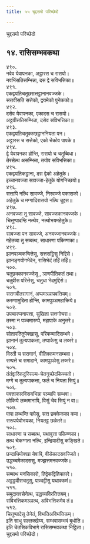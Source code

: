 ```yaml
---
title: ५५ चुद्दसमो परिच्छेदो

---
```

चुद्दसमो परिच्छेदो  


## १४. रासिसम्भवकथा

४९०.  
नवेव येवापनका, अट्ठारस च रासयो।  
नवभिंसतिसम्भिन्ना, दस द्वे सविभत्तिका॥  
४९१.  
एकद्वयतिचतुछसत्तट्ठानानवज्जके।  
सत्तवीसति सत्तेको, द्वयमेको पुनेकको॥  
४९२.  
दसेव येवापनका, एकादस च रासयो।  
अट्ठवीसतिसम्भिन्ना, दसेव सविभत्तिका॥  
४९३.  
एकद्वयतिचतुक्कछट्ठाननियता पन।  
अट्ठारस च सत्तेको, एको चेकोव पापके॥  
४९४.  
द्वे येवापनका होन्ति, रासयो च चतुब्बिधा।  
तेरसेत्थ असम्भिन्ना, तयोव सविभत्तिका॥  
४९५.  
एकद्वयतिकट्ठाना, दस द्वेको अहेतुके।  
इच्चानवज्जा सावज्जा-हेतुके योगनिच्छयो॥  
४९६.  
सत्तापि नत्थि सावज्जे, निरवज्जे पकासको।  
अहेतुके च मग्गादिरासयो नत्थि चुद्दस॥  
४९७.  
अनवज्जा तु सावज्जे, सावज्जकानवज्जके।  
चित्तुप्पादम्हि नत्थेव, नत्थोभयमहेतुके॥  
४९८.  
सावज्जा पन सावज्जे, अनवज्जानवज्जके।  
गहेतब्बा तु सब्बत्थ, साधारणा पकिण्णका॥  
४९९.  
झानपञ्चकचित्तेसु, सत्तसट्ठिसु निद्दिसे।  
झानङ्गयोगभेदेन, रासिभेदं तहिं तहिं॥  
५००.  
चतुछक्कानवज्जेसु , ञाणपीतिकतं तथा।  
चतुवीस परित्तेसु, चतुधा भेदमुद्दिसे॥  
५०१.  
सरागवीतरागानं, अप्पमञ्ञापवत्तियम्।  
करुणामुदिता होन्ति, कामपुञ्ञमहाक्रिये॥  
५०२.  
उपचारप्पनापत्ता, सुखिता सत्तगोचरा।  
तस्मा न पञ्चमारुप्पे, महापाके अनुत्तरे॥  
५०३.  
सोतापतितुपेक्खासु, परिकम्मादिसम्भवे।  
झानानं तुल्यपाकत्ता, तप्पाकेसु च लब्भरे॥  
५०४.  
विरती च सरागानं, वीतिक्कमनसम्भवा।  
सम्पत्ते च समादाने, कामपुञ्ञेसु लब्भरे॥  
५०५.  
तंतंद्वारिकदुस्सिल्य-चेतनुच्छेदकिच्चतो।  
मग्गे च तुल्यपाकत्ता, फले च नियता सियुं॥  
५०६.  
पवत्ताकारविसयभिन्ना पञ्चापि सम्भवा।  
लोकिये लब्भमानापि, विसुं चेव सियुं न वा॥  
५०७.  
पापा लब्भन्ति पापेसु, सत्त छक्केकका कमा।  
सरूपयेवोभयका, नियतट्ठ छळेतरे॥  
५०८.  
साधारणा च सब्बत्थ, यथावुत्ता पकिण्णका।  
तत्थ चेकग्गता नत्थि, इन्द्रियादीसु कङ्खिते॥  
५०९.  
छन्दाधिमोक्खा येवापि, वीसेकादसवज्जिते।  
उद्धच्चमेकादससु, मज्झत्तमनवज्जके॥  
५१०.  
सब्बत्थ मनसिकारो, तिद्वेकद्वितिकापरे।  
अट्ठट्ठवीसचतूसु, पञ्चद्वीसु यथाक्कमं॥  
५११.  
समुदायवसेनेत्थ, उद्धच्चविरतित्तयम्।  
सविभत्तिकमञ्ञत्थ, अविभत्तिकमेव तं॥  
५१२.  
चित्तुप्पादेसु तेनेतं, विभत्तिअविभत्तिकम्।  
इति साधु सल्लक्खेय्य, सम्भवासम्भवं बुधोति॥  
इति चेतसिकविभागे रासिसम्भवकथा निट्ठिता।  
चुद्दसमो परिच्छेदो।  